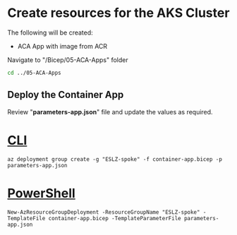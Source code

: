 # Create resources for the AKS Cluster

The following will be created:

* ACA App with image from ACR 

Navigate to "/Bicep/05-ACA-Apps" folder

```bash
cd ../05-ACA-Apps
```


## Deploy the Container App
Review "**parameters-app.json**" file and update the values as required. 
        

# [CLI](#tab/CLI)

```azurecli
az deployment group create -g "ESLZ-spoke" -f container-app.bicep -p parameters-app.json 
```


# [PowerShell](#tab/PowerShell)

```azurepowershell
New-AzResourceGroupDeployment -ResourceGroupName "ESLZ-spoke" -TemplateFile container-app.bicep -TemplateParameterFile parameters-app.json

```


